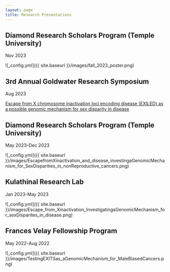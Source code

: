 ```yaml
---
layout: page
title: Research Presentations
---
```


## Diamond Research Scholars Program (Temple University)
Nov 2023


![_config.yml]({{ site.baseurl }}/images/fall_2023_poster.png)


## 3rd Annual Goldwater Research Symposium
Aug 2023


[Escape from X chromosome inactivation loci encoding disease (EXILED) as a possible genomic mechanism for sex disparity in disease](file:///Users/nalahamilton/Desktop/Summer_2023_Research/Goldwater_presentation.pdf)

## Diamond Research Scholars Program (Temple University)
May 2023–Dec 2023


![_config.yml]({{ site.baseurl }}/images/EscapefromXinactivation_and_disease_investingaGenomicMechanism_for_SexDisparities_in_nonReproductive_cancers.png)

## Kulathinal Research Lab 
Jan 2023-May 2023


![_config.yml]({{ site.baseurl }}/images/Escape_from_Xinactivation_InvestigatingaGenomicMechanism_for_sexDisparites_in_disease.png)

## Frances Velay Fellowship Program 
May 2022–Aug 2022


![_config.yml]({{ site.baseurl }}/images/TestingEXITSas_aGenomicMechanism_for_MaleBiasedCancers.png)


